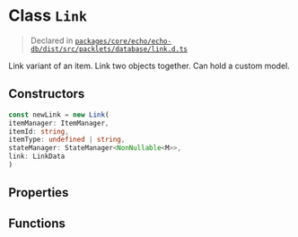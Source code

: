 # Class `Link`
> Declared in [`packages/core/echo/echo-db/dist/src/packlets/database/link.d.ts`](undefined)

Link variant of an item. Link two objects together. Can hold a custom model.

## Constructors
```ts
const newLink = new Link(
itemManager: ItemManager,
itemId: string,
itemType: undefined | string,
stateManager: StateManager<NonNullable<M>>,
link: LinkData
)
```

## Properties

## Functions
